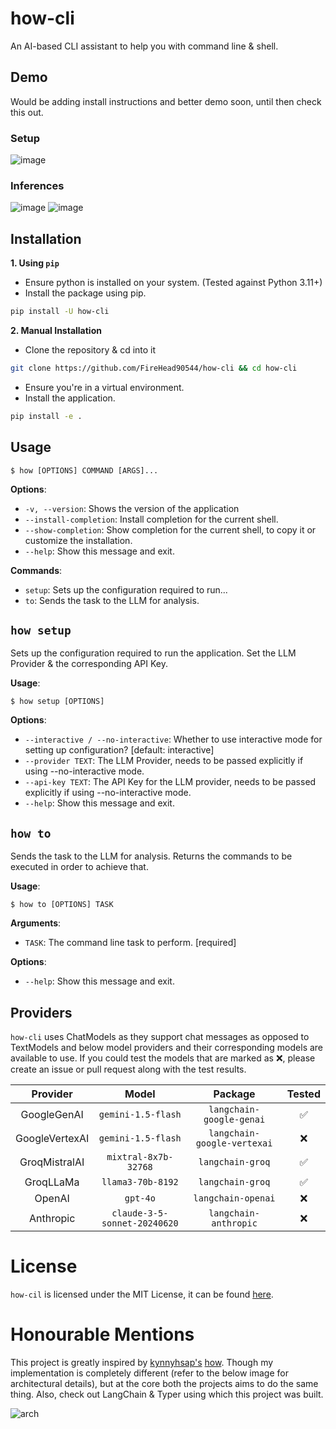 # how-cli
An AI-based CLI assistant to help you with command line & shell.


## Demo 
Would be adding install instructions and better demo soon, until then check this out.
### Setup
![image](https://github.com/user-attachments/assets/87d3ba64-ecb7-43c6-9863-a62c39396ac5)

### Inferences
![image](https://github.com/user-attachments/assets/7af58310-183a-429b-aa66-e6abe36713fb)
![image](https://github.com/user-attachments/assets/20062ac2-1057-4139-9f60-990bd41605da)


## Installation
**1. Using `pip`**
  - Ensure python is installed on your system. (Tested against Python 3.11+)
  - Install the package using pip.
  ```bash
  pip install -U how-cli
  ```
**2. Manual Installation**
  - Clone the repository & cd into it
  ```bash
  git clone https://github.com/FireHead90544/how-cli && cd how-cli
  ```
  - Ensure you're in a virtual environment.
  - Install the application.
  ```bash
  pip install -e .
  ```


## Usage
```console
$ how [OPTIONS] COMMAND [ARGS]...
```

**Options**:
* `-v, --version`: Shows the version of the application
* `--install-completion`: Install completion for the current shell.
* `--show-completion`: Show completion for the current shell, to copy it or customize the installation.
* `--help`: Show this message and exit.

**Commands**:
* `setup`: Sets up the configuration required to run...
* `to`: Sends the task to the LLM for analysis.


## `how setup`
Sets up the configuration required to run the application.
Set the LLM Provider & the corresponding API Key.

**Usage**:
```console
$ how setup [OPTIONS]
```

**Options**:
* `--interactive / --no-interactive`: Whether to use interactive mode for setting up configuration?  [default: interactive]
* `--provider TEXT`: The LLM Provider, needs to be passed explicitly if using --no-interactive mode.
* `--api-key TEXT`: The API Key for the LLM provider, needs to be passed explicitly if using --no-interactive mode.
* `--help`: Show this message and exit.


## `how to`
Sends the task to the LLM for analysis.
Returns the commands to be executed in order to achieve that.

**Usage**:
```console
$ how to [OPTIONS] TASK
```

**Arguments**:
* `TASK`: The command line task to perform.  [required]

**Options**:
* `--help`: Show this message and exit.


## Providers
`how-cli` uses ChatModels as they support chat messages as opposed to TextModels and below model providers and their corresponding models are available to use. If you could test the models that are marked as ❌, please create an issue or pull request along with the test results.

| Provider | Model | Package | Tested |
|:--------:|:-----:|:-------:|:------:|
| GoogleGenAI   | `gemini-1.5-flash` | `langchain-google-genai` | ✅ |
| GoogleVertexAI | `gemini-1.5-flash` | `langchain-google-vertexai` | ❌ |
| GroqMistralAI | `mixtral-8x7b-32768` | `langchain-groq` | ✅ |
| GroqLLaMa | `llama3-70b-8192` | `langchain-groq` | ✅ |
| OpenAI | `gpt-4o` | `langchain-openai` | ❌ |
| Anthropic | `claude-3-5-sonnet-20240620` | `langchain-anthropic` | ❌ |


# License
`how-cil` is licensed under the MIT License, it can be found [here](https://github.com/FireHead90544/how-cli/blob/main/LICENSE).


# Honourable Mentions
This project is greatly inspired by [kynnyhsap's](https://github.com/kynnyhsap) [how](https://github.com/kynnyhsap/how). Though my implementation is completely different (refer to the below image for architectural details), but at the core both the projects aims to do the same thing. Also, check out LangChain & Typer using which this project was built.

![arch](https://github.com/user-attachments/assets/5335fb1d-7899-4ebf-9ff3-dfa139a9c5f8)
